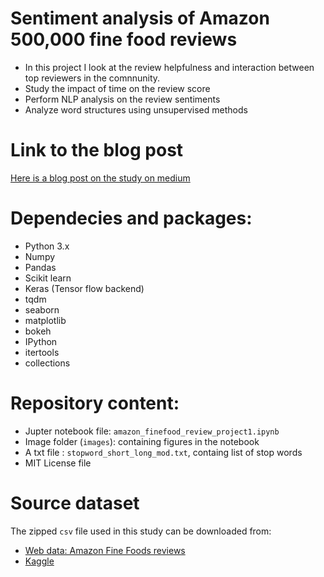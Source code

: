 # Sentiment analysis of Amazon 500,000 fine food reviews

- In this project I look at the review helpfulness and interaction between top reviewers in the comnnunity.
- Study the impact of time on the review score
- Perform NLP analysis on the review sentiments
- Analyze word structures using unsupervised methods

# Link to the blog post

[Here is a blog post on the study on medium](https://medium.com/@anoosheh.niavarani.egr/what-an-amazon-fine-food-review-tell-us-a-food-for-thought-869dfe70f2ee)

# Dependecies and packages:

- Python 3.x
- Numpy
- Pandas
- Scikit learn
- Keras (Tensor flow backend)
- tqdm
- seaborn
- matplotlib
- bokeh
- IPython
- itertools
- collections

# Repository content:

- Jupter notebook file: `amazon_finefood_review_project1.ipynb`
- Image folder (`images`): containing figures in the notebook
- A txt file : `stopword_short_long_mod.txt`, containg list of stop words
- MIT License file

# Source dataset

The zipped `csv` file used in this study can be downloaded from:

- [Web data: Amazon Fine Foods reviews](https://snap.stanford.edu/data/web-FineFoods.html)
- [Kaggle](https://www.kaggle.com/snap/amazon-fine-food-reviews)

